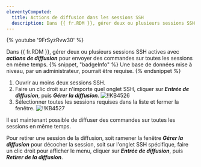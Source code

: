 ```yaml
---
eleventyComputed:
  title: Actions de diffusion dans les sessions SSH
  description: Dans {{ fr.RDM }}, gérer deux ou plusieurs sessions SSH actives avec des actions de diffusion pour envoyer des commandes sur toutes les sessions en même temps.
---
```


{% youtube '9FrSyzRvw30' %}

Dans {{ fr.RDM }}, gérer deux ou plusieurs sessions SSH actives avec ***actions de diffusion*** pour envoyer des commandes sur toutes les sessions en même temps.
{% snippet, "badgeInfo" %}
Une base de données mise à niveau, par un administrateur, pourrait être requise.
{% endsnippet %}

1. Ouvrir au moins deux sessions SSH.
1. Faire un clic droit sur n'importe quel onglet SSH, cliquer sur ***Entrée de diffusion***, puis ***Gérer la diffusion***.
![!!KB4526](https://cdnweb.devolutions.net/docs/docs_en_kb_KB4526.png)
1. Sélectionner toutes les sessions requises dans la liste et fermer la fenêtre.
![!!KB4527](https://cdnweb.devolutions.net/docs/docs_en_kb_KB4527.png)

Il est maintenant possible de diffuser des commandes sur toutes les sessions en même temps.

Pour retirer une session de la diffusion, soit ramener la fenêtre ***Gérer la diffusion*** pour décocher la session, soit sur l'onglet SSH spécifique, faire un clic droit pour afficher le menu, cliquer sur ***Entrée de diffusion***, puis ***Retirer de la diffusion***.